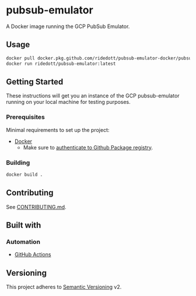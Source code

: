 # pubsub-emulator

A Docker image running the GCP PubSub Emulator.

## Usage

```bash
docker pull docker.pkg.github.com/ridedott/pubsub-emulator-docker/pubsub-emulator:latest
docker run ridedott/pubsub-emulator:latest
```

## Getting Started

These instructions will get you an instance of the GCP pubsub-emulator running on your
local machine for testing purposes.

### Prerequisites

Minimal requirements to set up the project:

- [Docker](https://docs.docker.com/install/)
    - Make sure to
        [authenticate to Github Package registry](https://help.github.com/en/articles/configuring-docker-for-use-with-github-package-registry#authenticating-to-github-package-registry).

### Building

```bash
docker build .
```

## Contributing

See [CONTRIBUTING.md](./CONTRIBUTING.md).

## Built with

### Automation

- [GitHub Actions](https://github.com/features/actions)

## Versioning

This project adheres to [Semantic Versioning](http://semver.org) v2.

